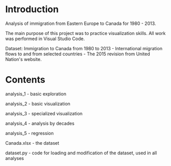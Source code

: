 # Introduction

Analysis of immigration from Eastern Europe to Canada for 1980 - 2013.

The main purpose of this project was to practice visualization skills. All work was performed in Visual Studio Code.

Dataset: Immigration to Canada from 1980 to 2013 - International migration flows to and from selected countries - The 2015 revision from United Nation's website.

# Contents

analysis_1 - basic exploration

analysis_2 - basic visualization

analysis_3 - specialized visualization

analysis_4 - analysis by decades

analysis_5 - regression

Canada.xlsx - the dataset

dataset.py - code for loading and modification of the dataset, used in all analyses
